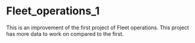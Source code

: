 # Fleet_operations_1
This is an improvement of the first project of Fleet operations. This project has more data to work on compared to the first.

